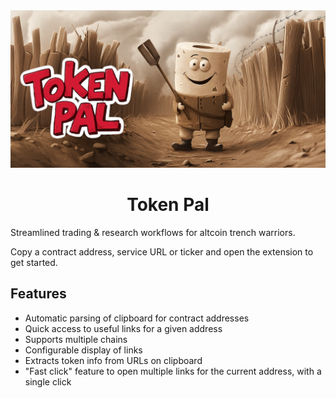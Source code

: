 <picture>
  <source media="(prefers-color-scheme: dark)" srcset="https://raw.githubusercontent.com/goosewobbler/token-pal/main/resources/token-pal-hero.png">
  <source media="(prefers-color-scheme: light)" srcset="https://raw.githubusercontent.com/goosewobbler/token-pal/main/resources/token-pal-hero.png">
  <img alt="token pal hero image" src="https://raw.githubusercontent.com/goosewobbler/token-pal/main/resources/token-pal-hero.png" style="max-height: 415px;">
</picture>

<h1 align="center">Token Pal</h1>

Streamlined trading & research workflows for altcoin trench warriors.  

Copy a contract address, service URL or ticker and open the extension to get started.

## Features

- Automatic parsing of clipboard for contract addresses
- Quick access to useful links for a given address
- Supports multiple chains
- Configurable display of links
- Extracts token info from URLs on clipboard
- "Fast click" feature to open multiple links for the current address, with a single click

